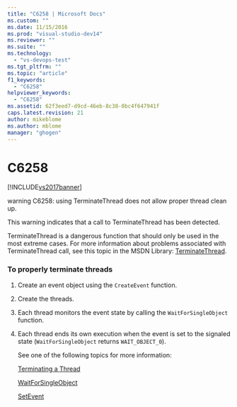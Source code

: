 ```yaml
---
title: "C6258 | Microsoft Docs"
ms.custom: ""
ms.date: 11/15/2016
ms.prod: "visual-studio-dev14"
ms.reviewer: ""
ms.suite: ""
ms.technology: 
  - "vs-devops-test"
ms.tgt_pltfrm: ""
ms.topic: "article"
f1_keywords: 
  - "C6258"
helpviewer_keywords: 
  - "C6258"
ms.assetid: 62f3eed7-d9cd-46eb-8c38-0bc4f647941f
caps.latest.revision: 21
author: mikeblome
ms.author: mblome
manager: "ghogen"
---
```

# C6258
[!INCLUDE[vs2017banner](../includes/vs2017banner.md)]

warning C6258: using TerminateThread does not allow proper thread clean up.  
  
 This warning indicates that a call to TerminateThread has been detected.  
  
 TerminateThread is a dangerous function that should only be used in the most extreme cases. For more information about problems associated with TerminateThread call, see this topic in the MSDN Library: [TerminateThread](http://go.microsoft.com/fwlink/?LinkId=150233).  
  
### To properly terminate threads  
  
1. Create an event object using the `CreateEvent` function.  
  
2. Create the threads.  
  
3. Each thread monitors the event state by calling the `WaitForSingleObject` function.  
  
4. Each thread ends its own execution when the event is set to the signaled state (`WaitForSingleObject` returns `WAIT_OBJECT_0`).  
  
   See one of the following topics for more information:  
  
   [Terminating a Thread](http://go.microsoft.com/fwlink/?LinkId=150234)  
  
   [WaitForSingleObject](http://go.microsoft.com/fwlink/?LinkId=150235)  
  
   [SetEvent](http://go.microsoft.com/fwlink/?LinkId=150232)



